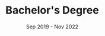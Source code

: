 ---
title: Bachelor's Degree
location: Antananarivo, Madagascar
url: https://www.ituniversity-mg.com/
institute: IT University
date: Sep 2019 - Nov 2022
tags: ["Computer Programming", "Web Design", "Web development", "Database and Network Administration", "Project Management"]
---